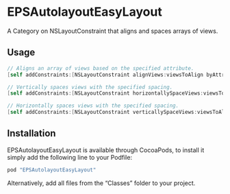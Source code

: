 # EPSAutolayoutEasyLayout
A Category on NSLayoutConstraint that aligns and spaces arrays of views.

## Usage
```objective-c
// Aligns an array of views based on the specified attribute.
[self addConstraints:[NSLayoutConstraint alignViews:viewsToAlign byAttribute:NSLayoutAttributeBottom]];

// Vertically spaces views with the specified spacing.
[self addConstraints:[NSLayoutConstraint horizontallySpaceViews:viewsToAlign withSpacing:50]];

// Horizontally spaces views with the specified spacing.
[self addConstraints:[NSLayoutConstraint verticallySpaceViews:viewsToAlign withSpacing:50]];
```

## Installation

EPSAutolayoutEasyLayout is available through CocoaPods, to install it simply add the following line to your Podfile:

```ruby
pod "EPSAutolayoutEasyLayout"
```

Alternatively, add all files from the “Classes” folder to your project.

